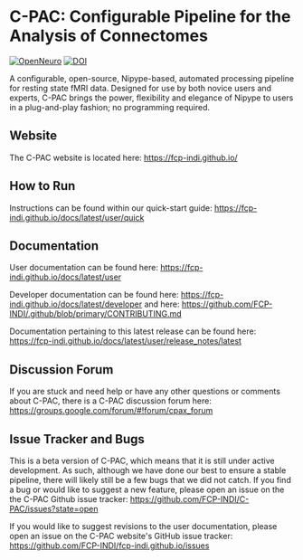 
C-PAC: Configurable Pipeline for the Analysis of Connectomes
============================================================
[![OpenNeuro](https://raw.githubusercontent.com/bids-standard/bids-website/gh-pages/old_website/openneuro_badge.svg?sanitize=true)](https://openneuro.org) [![DOI](https://zenodo.org/badge/DOI/10.5281/zenodo.164638.svg)](https://doi.org/10.5281/zenodo.164638)


A configurable, open-source, Nipype-based, automated processing pipeline for resting state fMRI data.
Designed for use by both novice users and experts, C-PAC brings the power, flexibility and elegance
of Nipype to users in a plug-and-play fashion; no programming required.

Website
-------

The C-PAC website is located here: https://fcp-indi.github.io/

How to Run
----------

Instructions can be found within our quick-start guide: https://fcp-indi.github.io/docs/latest/user/quick

Documentation
-------------

User documentation can be found here: https://fcp-indi.github.io/docs/latest/user

Developer documentation can be found here: https://fcp-indi.github.io/docs/latest/developer and here: https://github.com/FCP-INDI/.github/blob/primary/CONTRIBUTING.md

Documentation pertaining to this latest release can be found here: https://fcp-indi.github.io/docs/latest/user/release_notes/latest


Discussion Forum
---------------

If you are stuck and need help or have any other questions or comments about C-PAC, there is a C-PAC discussion forum here: https://groups.google.com/forum/#!forum/cpax_forum

Issue Tracker and Bugs
----------------------

This is a beta version of C-PAC, which means that it is still under active development. As such, although we have done our best to ensure a stable pipeline, there will likely still be a few bugs that we did not catch. If you find a bug or would like to suggest a new feature, please open an issue on the the C-PAC Github issue tracker: https://github.com/FCP-INDI/C-PAC/issues?state=open

If you would like to suggest revisions to the user documentation, please open an issue on the C-PAC website's GitHub issue tracker: https://github.com/FCP-INDI/fcp-indi.github.io/issues
